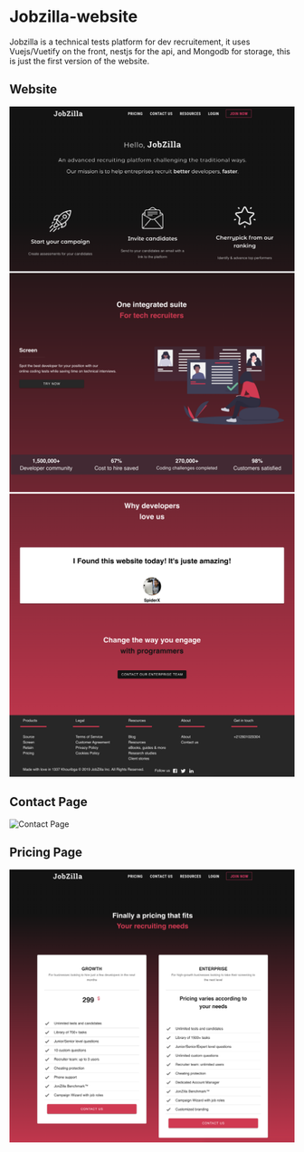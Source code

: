 # Jobzilla-website

Jobzilla is a technical tests platform for dev recruitement, it uses Vuejs/Vuetify on the front, nestjs for the api, and Mongodb for storage, this is just the first version of the website.

<h2>Website</h3>

![WebSite 1](https://github.com/Elliop/Jobzilla-website/blob/main/assets/screen/WebSite-1.png?raw=true)
![WebSite 2](https://github.com/Elliop/Jobzilla-website/blob/main/assets/screen/WebSite-2.png?raw=true)
![WebSite 3](https://github.com/Elliop/Jobzilla-website/blob/main/assets/screen/WebSite-3.png?raw=true)

<h2>Contact Page</h3>

![Contact Page](https://github.com/Elliop/Jobzilla-website/blob/main/assets/screen/ContactUs.png?raw=true)

<h2>Pricing Page</h3>

![Pricing Page](https://github.com/Elliop/Jobzilla-website/blob/main/assets/screen/Pricing.png?raw=true)